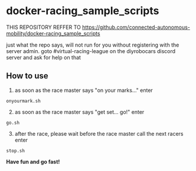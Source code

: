 # docker-racing_sample_scripts
THIS REPOSITORY REFFER TO https://github.com/connected-autonomous-mobility/docker-racing_sample_scripts  

just what the repo says, will not run for you without registering with the server admin. goto #virtual-racing-league on the diyrobocars discord server and ask for help on that

## How to use

1. as soon as the race master says "on your marks..." enter

```onyourmark.sh```

2. as soon as the race master says "get set... go!" enter

```go.sh```

3. after the race, please wait before the race master call the next racers enter

```stop.sh```

**Have fun and go fast!**
